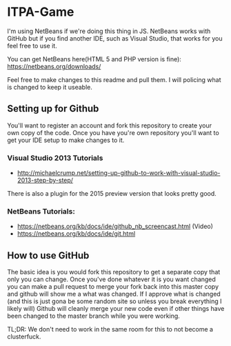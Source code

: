 # ITPA-Game
I'm using NetBeans if we're doing this thing in JS. NetBeans works with GitHub but if you find another IDE, such as Visual Studio, that works for you feel free to use it.

You can get NetBeans here(HTML 5 and PHP version is fine): https://netbeans.org/downloads/

Feel free to make changes to this readme and pull them. I will policing what is changed to keep it useable.

## Setting up for Github
You'll want to register an account and fork this repository to create your own copy of the code. Once you have you're own repository you'll want to get your IDE setup to make changes to it.

### Visual Studio 2013 Tutorials
- http://michaelcrump.net/setting-up-github-to-work-with-visual-studio-2013-step-by-step/

There is also a plugin for the 2015 preview version that looks pretty good.

### NetBeans Tutorials:
- https://netbeans.org/kb/docs/ide/github_nb_screencast.html (Video)
- https://netbeans.org/kb/docs/ide/git.html

## How to use GitHub
The basic idea is you would fork this repository to get a separate copy that only you can change. Once you've done whatever it is you want changed you can make a pull request to merge your fork back into this master copy and github will show me a what was changed. If I approve what is changed (and this is just gona be some random site so unless you break everything I likely will) Github will cleanly merge your new code even if other things have been changed to the master branch while you were working.

TL;DR: We don't need to work in the same room for this to not become a clusterfuck.
